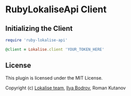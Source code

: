 # RubyLokaliseApi Client

## Initializing the Client

```ruby
require 'ruby-lokalise-api'

@client = Lokalise.client 'YOUR_TOKEN_HERE'
```

## License

This plugin is licensed under the MIT License.

Copyright (c) [Lokalise team](http://lokalise.co), [Ilya Bodrov](http://bodrovis.tech), Roman Kutanov